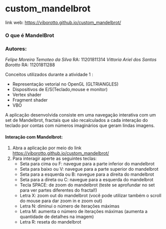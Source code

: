 # custom_mandelbrot

link web: https://viborotto.github.io/custom_mandelbrot/

### O que é MandelBrot    


### Autores:    

*Felipe Moreira Temoteo da Silva* RA: 11201811314 
*Vittoria Ariel dos Santos Borotto* RA: 11201811288    

Conceitos utilizados durante a atividade 1 :    
- Representação vetorial no OpenGL (GLTRIANGLES)  
- Dispositivos de E/S(Teclado,mouse e monitor)  
- Vertex shader    
- Fragment shader   
- VBO   

A aplicação desenvolvida consiste em uma navegação interativa com um set de Mandelbrot, fractais que são recalculados a cada interação do teclado por contas com números imaginários que geram lindas imagens.

#### Interação com Mandelbrot: 

1. Abra a aplicação por meio do link https://viborotto.github.io/custom_mandelbrot/ 
2. Para interagir aperte as seguintes teclas: 
    -  Seta para cima ou F: navegue para a parte inferior do mandelbrot
    -  Seta para baixo ou V: navegue para a parte superior do mandelbrot
    -  Seta para a esquerda ou B: navegue para a direita do mandelbrot
    -  Seta para a direta ou C: navegue para a esquerda do mandelbrot
    -  Tecla SPACE: de zoom do mandelbrot (teste se aprofundar no set para ver partes diferentes do fractal!) 
    -  Letra X: zoom out do mandelbrot (você pode utilizar também o scroll do mouse para dar zoom in e zoom out) 
    -  Letra N: diminui o número de iterações máximas 
    -  Letra M: aumenta o número de iterações máximas (aumenta a quantidade de detalhes na imagem) 
    -  Letra R: reseta do mandelbrot
